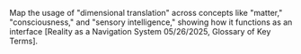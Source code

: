 Map the usage of "dimensional translation" across concepts like "matter," "consciousness," and "sensory intelligence," showing how it functions as an interface [Reality as a Navigation System 05/26/2025, Glossary of Key Terms].